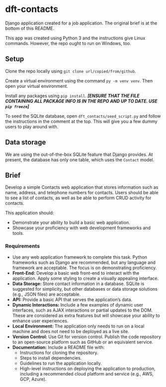 # dft-contacts

Django application created for a job application. The original brief is at the bottom of this README.

This app was created using Python 3 and the instructions give Linux commands. However, the repo ought to run on Windows, too.

## Setup

Clone the repo locally using `git clone url/copied/from/github`.

Create a virtual environment using the command `py -m venv venv`. Then open your virtual environment.

Install any packages using `pip install`. _**[ENSURE THAT THE FILE CONTAINING ALL PACKAGE INFO IS IN THE REPO AND UP TO DATE. USE `pip freeze`]**_

To seed the SQLite database, open `dft_contacts/seed_script.py` and follow the instructions in the comment at the top. This will give you a few dummy users to play around with.

## Data storage

We are using the out-of-the-box SQLite feature that Django provides. At present, the database has only one table, which uses the `Contact` model.

## Brief

Develop a simple Contacts web application that stores information such as name, address, and telephone numbers for contacts. Users should be able to see a list of contacts, as well as be able to perform CRUD activity for contacts.

This application should:

- Demonstrate your ability to build a basic web application.
- Showcase your proficiency with web development frameworks and tools.

### Requirements

- Use any web application framework to complete this task. Python frameworks such as Django are recommended, but any language and framework are acceptable. The focus is on demonstrating proficiency.
- **Front-End:** Develop a basic web front-end to interact with the application. Apply some styling to create a visually appealing interface.
- **Data Storage:** Store contact information in a database. SQLite is suggested for simplicity, but other databases or data storage solutions (e.g., JSON files) are acceptable.
- **API:** Provide a basic API that serves the application’s data.
- **Dynamic Interactions:** Include a few examples of dynamic user interfaces, such as AJAX interactions or partial updates to the DOM. These are considered as extra features but will showcase your ability to enhance user experiences.
- **Local Environment:** The application only needs to run on a local machine and does not need to be deployed as a live site.
- **Version Control:** Use Git for version control. Publish the code repository to an open-source platform such as GitHub or an equivalent service.
- **Documentation:** Include a README file with:
  - Instructions for cloning the repository.
  - Steps to install dependencies.
  - Guidelines to run the application locally.
  - High-level instructions on deploying the application to production, including a recommended cloud platform and service (e.g., AWS, GCP, Azure).
